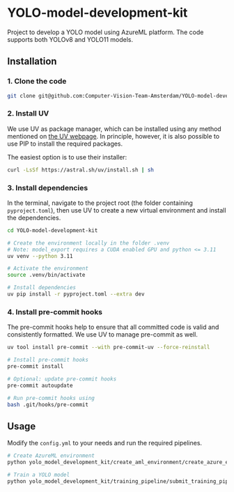 # YOLO-model-development-kit
Project to develop a YOLO model using AzureML platform. The code supports both YOLOv8 and YOLO11 models.

## Installation
### 1. Clone the code

```bash
git clone git@github.com:Computer-Vision-Team-Amsterdam/YOLO-model-development-kit.git
```

### 2. Install UV
We use UV as package manager, which can be installed using any method mentioned on [the UV webpage](https://docs.astral.sh/uv/). In principle, however, it is also possible to use PIP to install the required packages.

The easiest option is to use their installer:
```bash
curl -LsSf https://astral.sh/uv/install.sh | sh
```

### 3. Install dependencies
In the terminal, navigate to the project root (the folder containing `pyproject.toml`), then use UV to create a new virtual environment and install the dependencies.

```bash
cd YOLO-model-development-kit

# Create the environment locally in the folder .venv
# Note: model_export requires a CUDA enabled GPU and python <= 3.11
uv venv --python 3.11

# Activate the environment
source .venv/bin/activate 

# Install dependencies
uv pip install -r pyproject.toml --extra dev 
```
    
### 4. Install pre-commit hooks
The pre-commit hooks help to ensure that all committed code is valid and consistently formatted. We use UV to manage pre-commit as well.

```bash
uv tool install pre-commit --with pre-commit-uv --force-reinstall

# Install pre-commit hooks
pre-commit install

# Optional: update pre-commit hooks
pre-commit autoupdate

# Run pre-commit hooks using
bash .git/hooks/pre-commit
```


## Usage

Modify the `config.yml` to your needs and run the required pipelines.

```bash
# Create AzureML environment
python yolo_model_development_kit/create_aml_environment/create_azure_env.py

# Train a YOLO model
python yolo_model_development_kit/training_pipeline/submit_training_pipeline.py
```